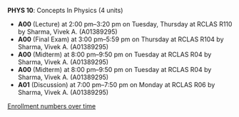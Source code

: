 **PHYS 10**: Concepts In Physics (4 units)

- **A00** (Lecture) at 2:00 pm–3:20 pm on Tuesday, Thursday at RCLAS R110 by Sharma, Vivek A. (A01389295)
- **A00** (Final Exam) at 3:00 pm–5:59 pm on Thursday at RCLAS R104 by Sharma, Vivek A. (A01389295)
- **A00** (Midterm) at 8:00 pm–9:50 pm on Tuesday at RCLAS R04 by Sharma, Vivek A. (A01389295)
- **A00** (Midterm) at 8:00 pm–9:50 pm on Tuesday at RCLAS R04 by Sharma, Vivek A. (A01389295)
- **A01** (Discussion) at 7:00 pm–7:50 pm on Monday at RCLAS R06 by Sharma, Vivek A. (A01389295)

[Enrollment numbers over time](./PHYS10.tsv)
